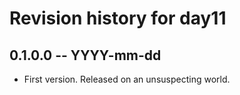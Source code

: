# Revision history for day11

## 0.1.0.0  -- YYYY-mm-dd

* First version. Released on an unsuspecting world.
